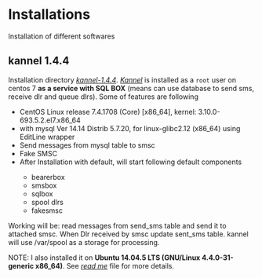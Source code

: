 # Installations
Installation of different softwares

## kannel 1.4.4
Installation directory *[kannel-1.4.4](kannel-1.4.4)*. *[Kannel](http://www.kannel.org/)* is installed as a `root` user on centos 7 **as a service with SQL BOX** (means can use database to send sms, receive dlr and queue dlrs). Some of features are following
<ul>
  <li>CentOS Linux release 7.4.1708 (Core)  [x86_64], kernel: 3.10.0-693.5.2.el7.x86_64</li>
  <li>with mysql Ver 14.14 Distrib 5.7.20, for linux-glibc2.12 (x86_64) using  EditLine wrapper</li>
  <li>Send messages from mysql table to smsc</li>
  <li>Fake SMSC</li>
  <li>After Installation with default, will start following default components</li>
  <ul>
    <li>bearerbox</li>
    <li>smsbox</li>
    <li>sqlbox</li>
    <li>spool dlrs</li>
    <li>fakesmsc</li>
  </ul>
</ul>
Working will be: read messages from send_sms table and send it to attached smsc. When Dlr received by smsc update sent_sms table. kannel will use /var/spool as a storage for processing.

NOTE: I also installed it on **Ubuntu 14.04.5 LTS (GNU/Linux 4.4.0-31-generic x86_64)**. See *[read me](kannel-1.4.4/0-readme.md)* file for more details.
